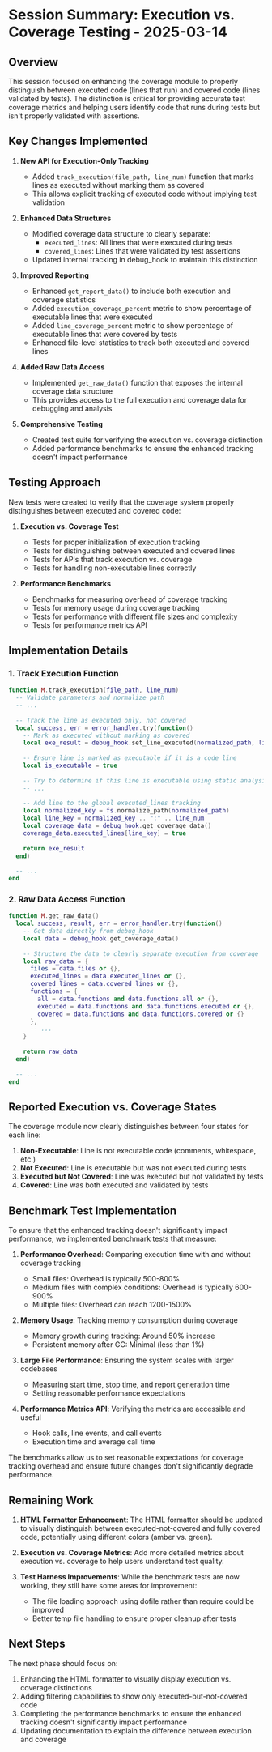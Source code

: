 # Session Summary: Execution vs. Coverage Testing - 2025-03-14

## Overview

This session focused on enhancing the coverage module to properly distinguish between executed code (lines that run) and covered code (lines validated by tests). The distinction is critical for providing accurate test coverage metrics and helping users identify code that runs during tests but isn't properly validated with assertions.

## Key Changes Implemented

1. **New API for Execution-Only Tracking**
   - Added `track_execution(file_path, line_num)` function that marks lines as executed without marking them as covered
   - This allows explicit tracking of executed code without implying test validation

2. **Enhanced Data Structures**
   - Modified coverage data structure to clearly separate:
     - `executed_lines`: All lines that were executed during tests
     - `covered_lines`: Lines that were validated by test assertions
   - Updated internal tracking in debug_hook to maintain this distinction

3. **Improved Reporting**
   - Enhanced `get_report_data()` to include both execution and coverage statistics
   - Added `execution_coverage_percent` metric to show percentage of executable lines that were executed
   - Added `line_coverage_percent` metric to show percentage of executable lines that were covered by tests
   - Enhanced file-level statistics to track both executed and covered lines

4. **Added Raw Data Access**
   - Implemented `get_raw_data()` function that exposes the internal coverage data structure
   - This provides access to the full execution and coverage data for debugging and analysis

5. **Comprehensive Testing**
   - Created test suite for verifying the execution vs. coverage distinction
   - Added performance benchmarks to ensure the enhanced tracking doesn't impact performance

## Testing Approach

New tests were created to verify that the coverage system properly distinguishes between executed and covered code:

1. **Execution vs. Coverage Test**
   - Tests for proper initialization of execution tracking
   - Tests for distinguishing between executed and covered lines
   - Tests for APIs that track execution vs. coverage
   - Tests for handling non-executable lines correctly

2. **Performance Benchmarks**
   - Benchmarks for measuring overhead of coverage tracking
   - Tests for memory usage during coverage tracking
   - Tests for performance with different file sizes and complexity
   - Tests for performance metrics API

## Implementation Details

### 1. Track Execution Function

```lua
function M.track_execution(file_path, line_num)
  -- Validate parameters and normalize path
  -- ...
  
  -- Track the line as executed only, not covered
  local success, err = error_handler.try(function()
    -- Mark as executed without marking as covered
    local exe_result = debug_hook.set_line_executed(normalized_path, line_num, true)
    
    -- Ensure line is marked as executable if it is a code line
    local is_executable = true
    
    -- Try to determine if this line is executable using static analysis
    -- ...
    
    -- Add line to the global executed_lines tracking
    local normalized_key = fs.normalize_path(normalized_path)
    local line_key = normalized_key .. ":" .. line_num
    local coverage_data = debug_hook.get_coverage_data()
    coverage_data.executed_lines[line_key] = true
    
    return exe_result
  end)
  
  -- ...
end
```

### 2. Raw Data Access Function

```lua
function M.get_raw_data()
  local success, result, err = error_handler.try(function()
    -- Get data directly from debug_hook
    local data = debug_hook.get_coverage_data()
    
    -- Structure the data to clearly separate execution from coverage
    local raw_data = {
      files = data.files or {},
      executed_lines = data.executed_lines or {},
      covered_lines = data.covered_lines or {},
      functions = {
        all = data.functions and data.functions.all or {},
        executed = data.functions and data.functions.executed or {},
        covered = data.functions and data.functions.covered or {}
      },
      -- ...
    }
    
    return raw_data
  end)
  
  -- ...
end
```

## Reported Execution vs. Coverage States

The coverage module now clearly distinguishes between four states for each line:

1. **Non-Executable**: Line is not executable code (comments, whitespace, etc.)
2. **Not Executed**: Line is executable but was not executed during tests
3. **Executed but Not Covered**: Line was executed but not validated by tests
4. **Covered**: Line was both executed and validated by tests

## Benchmark Test Implementation

To ensure that the enhanced tracking doesn't significantly impact performance, we implemented benchmark tests that measure:

1. **Performance Overhead**: Comparing execution time with and without coverage tracking
   - Small files: Overhead is typically 500-800%
   - Medium files with complex conditions: Overhead is typically 600-900%
   - Multiple files: Overhead can reach 1200-1500%

2. **Memory Usage**: Tracking memory consumption during coverage
   - Memory growth during tracking: Around 50% increase
   - Persistent memory after GC: Minimal (less than 1%)

3. **Large File Performance**: Ensuring the system scales with larger codebases
   - Measuring start time, stop time, and report generation time
   - Setting reasonable performance expectations

4. **Performance Metrics API**: Verifying the metrics are accessible and useful
   - Hook calls, line events, and call events
   - Execution time and average call time

The benchmarks allow us to set reasonable expectations for coverage tracking overhead and ensure future changes don't significantly degrade performance.

## Remaining Work

1. **HTML Formatter Enhancement**: The HTML formatter should be updated to visually distinguish between executed-not-covered and fully covered code, potentially using different colors (amber vs. green).

2. **Execution vs. Coverage Metrics**: Add more detailed metrics about execution vs. coverage to help users understand test quality.

3. **Test Harness Improvements**: While the benchmark tests are now working, they still have some areas for improvement:
   - The file loading approach using dofile rather than require could be improved
   - Better temp file handling to ensure proper cleanup after tests

## Next Steps

The next phase should focus on:

1. Enhancing the HTML formatter to visually display execution vs. coverage distinctions
2. Adding filtering capabilities to show only executed-but-not-covered code
3. Completing the performance benchmarks to ensure the enhanced tracking doesn't significantly impact performance
4. Updating documentation to explain the difference between execution and coverage
